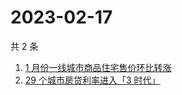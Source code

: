 # 2023-02-17

共 2 条

<!-- BEGIN -->
<!-- 最后更新时间 Fri Feb 17 2023 03:05:13 GMT+0800 (China Standard Time) -->

1. [1 月份一线城市商品住宅售价环比转涨](https://www.zhihu.com/search?q=1%20%E6%9C%88%E4%BB%BD%E4%B8%80%E7%BA%BF%E5%9F%8E%E5%B8%82%E5%95%86%E5%93%81%E4%BD%8F%E5%AE%85%E5%94%AE%E4%BB%B7%E7%8E%AF%E6%AF%94%E8%BD%AC%E6%B6%A8)
1. [29 个城市房贷利率进入「3 时代」](https://www.zhihu.com/search?q=29%20%E4%B8%AA%E5%9F%8E%E5%B8%82%E6%88%BF%E8%B4%B7%E5%88%A9%E7%8E%87%E8%BF%9B%E5%85%A5%E3%80%8C3%20%E6%97%B6%E4%BB%A3%E3%80%8D)

<!-- END -->
